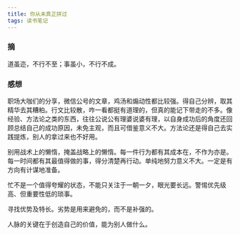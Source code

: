 ```yaml
---
title: 你从未真正拼过
tags: 读书笔记
---
```




### 摘

道虽迩，不行不至；事虽小，不行不成。



### 感想

职场大咖们的分享，微信公号的文章，鸡汤和煽动性都比较强。得自己分辨，取其精华去其糟粕。行文比较散，咋一看都挺有道理的，但真的能记下带走的不多。像经验、方法论之类的东西，往往公说公有理婆说婆有理，以自身成功后的角度还回顾总结自己的成功原因，未免主观，而且可借鉴意义不大。方法论还是得自己去实践提炼，别人的拿过来也不好用。

别用战术上的懒惰，掩盖战略上的懒惰。每一件行为都有其成本在，不作为亦是。每一时间都有其最值得做的事，得分清楚再行动。单纯地努力意义不大。一定是有方向有计谋地准备。

忙不是一个值得夸耀的状态，不能只关注于一朝一夕，眼光要长远。警惕优先级高、但重要性低的琐事。

寻找优势及特长。劣势是用来避免的，而不是补强的。

人脉的关键在于创造自己的价值，能为别人做什么。